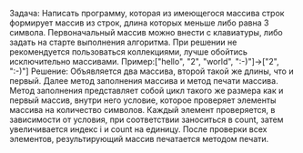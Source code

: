 Задача: Написать программу, которая из имеющегося массива строк формирует массив из строк, длина которых меньше либо равна 3 символа. Первоначальный массив можно внести с клавиатуры, либо задать на старте выполнения алгоритма. При решении не рекомендуется пользоваться коллекциями, лучше обойтись исключительно массивами.  Пример:["hello", "2", "world", ":-)"]->["2", ":-)"]
Решение: Объявляется два массива, второй такой же длины, что и первый. Далее метод заполнения массива и метод печати массива. Метод заполнения представляет собой цикл такого же размера как и первый массив, внутри него условие, которое проверяет элементы массива на количество символов. Каждый элемент проверяется, в зависимости от условия, при соответствии заноситься в count, затем увеличивается индекс i и count на единицу. После проверки всех элементов, результирующий массив печатается методом печати.